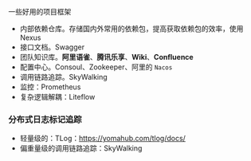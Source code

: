一些好用的项目框架

- 内部依赖仓库。存储国内外常用的依赖包，提高获取依赖包的效率，使用Nexus
- 接口文档。Swagger
- 团队知识库。**阿里语雀**、**腾讯乐享**、**Wiki**、**Confluence** 
- 配置中心。Consoul、Zookeeper、阿里的 `Nacos`
- 调用链路追踪。SkyWalking 
- 监控：Prometheus
- 复杂逻辑解耦：Liteflow







### 分布式日志标记追踪

- 轻量级的：TLog：https://yomahub.com/tlog/docs/
- 偏重量级的调用链路追踪：SkyWalking 

